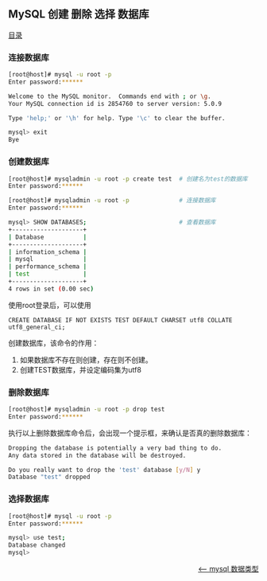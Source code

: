 ## MySQL 创建 删除 选择 数据库

<a href="README.md">目录</a>

### 连接数据库

```bash
[root@host]# mysql -u root -p
Enter password:******

Welcome to the MySQL monitor.  Commands end with ; or \g.
Your MySQL connection id is 2854760 to server version: 5.0.9

Type 'help;' or '\h' for help. Type '\c' to clear the buffer.

mysql> exit
Bye
```

### 创建数据库

```bash
[root@host]# mysqladmin -u root -p create test	# 创建名为test的数据库
Enter password:******

[root@host]# mysqladmin -u root -p				# 连接数据库
Enter password:******

mysql> SHOW DATABASES;							# 查看数据库
+--------------------+
| Database           |
+--------------------+
| information_schema |
| mysql              |
| performance_schema |
| test               |
+--------------------+
4 rows in set (0.00 sec)
```

使用root登录后，可以使用
```mysql
CREATE DATABASE IF NOT EXISTS TEST DEFAULT CHARSET utf8 COLLATE utf8_general_ci;
```
创建数据库，该命令的作用：

1. 如果数据库不存在则创建，存在则不创建。
2. 创建TEST数据库，并设定编码集为utf8

### 删除数据库

```bash
[root@host]# mysqladmin -u root -p drop test
Enter password:******
```
执行以上删除数据库命令后，会出现一个提示框，来确认是否真的删除数据库：
```bash
Dropping the database is potentially a very bad thing to do.
Any data stored in the database will be destroyed.

Do you really want to drop the 'test' database [y/N] y
Database "test" dropped
```

### 选择数据库

```bash
[root@host]# mysql -u root -p
Enter password:******

mysql> use test;
Database changed
mysql>
```



<a href="data-type.md" style="float: right;"><—— mysql 数据类型</a>
